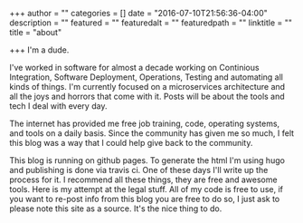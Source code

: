 +++
author = ""
categories = []
date = "2016-07-10T21:56:36-04:00"
description = ""
featured = ""
featuredalt = ""
featuredpath = ""
linktitle = ""
title = "about"

+++
I'm a dude.

I've worked in software for almost a decade working on Continious Integration, Software Deployment, Operations, Testing and automating all kinds of things.  I'm currently focused on a microservices architecture and all the joys and horrors that come with it.  Posts will be about the tools and tech I deal with every day.

The internet has provided me free job training, code, operating systems, and tools on a daily basis.  Since the community has given me so much, I felt this blog was a way that I could help give back to the community.

This blog is running on github pages.  To generate the html I'm using hugo and publishing is done via travis ci.  One of these days I'll write up the process for it.  I recommend all these things, they are free and awesome tools.  Here is my attempt at the legal stuff.  All of my code is free to use, if you want to re-post info from this blog you are free to do so, I just ask to please note this site as a source.  It's the nice thing to do.
